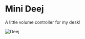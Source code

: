
# Mini Deej

A little volume controller for my desk!



![Deej](https://i.imgur.com/PkEZHyU.jpeg)

